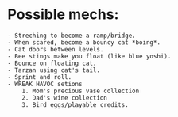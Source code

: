 # Possible mechs:
    - Streching to become a ramp/bridge.
    - When scared, become a bouncy cat *boing*.
    - Cat doors between levels.
    - Bee stings make you float (like blue yoshi).
    - Bounce on floating cat.
    - Tarzan using cat's tail.
    - Sprint and roll.
    - WREAK HAVOC setions 
        1. Mom's precious vase collection 
        2. Dad's wine collection 
        3. Bird eggs/playable credits.